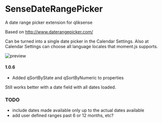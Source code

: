 # SenseDateRangePicker
A date range picker extension for qliksense

Based on http://www.daterangepicker.com/

Can be turned into a single date picker in the Calendar Settings.
Also at Calendar Settings can choose all language locales that moment.js supports.


![preview](https://raw.githubusercontent.com/NOD507/SenseDateRangePicker/master/dateRangePicker.gif) 

#### 1.0.6
 * Added qSortByState and qSortByNumeric to properties

Still works better with a date field with all dates loaded.


### TODO
 * include dates made available only up to the actual dates available
 * add user defined ranges past 6 or 12 months, etc?